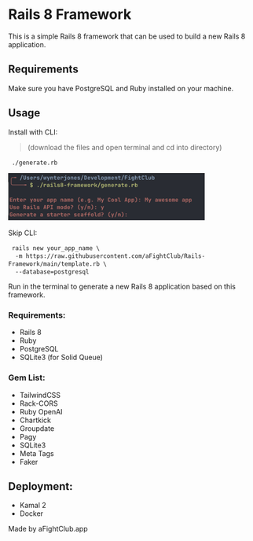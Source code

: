 # Rails 8 Framework
This is a simple Rails 8 framework that can be used to build a new Rails 8 application.

## Requirements
Make sure you have PostgreSQL and Ruby installed on your machine.

## Usage

Install with CLI:
> (download the files and open terminal and cd into directory)
```cli
 ./generate.rb
```

<img src="/cli.png" style="width: 400px">

Skip CLI:
```cli
 rails new your_app_name \
  -m https://raw.githubusercontent.com/aFightClub/Rails-Framework/main/template.rb \
  --database=postgresql
```

Run in the terminal to generate a new Rails 8 application based on this framework.

### Requirements:
- Rails 8
- Ruby
- PostgreSQL
- SQLite3 (for Solid Queue)

### Gem List:
- TailwindCSS
- Rack-CORS
- Ruby OpenAI
- Chartkick
- Groupdate
- Pagy
- SQLite3
- Meta Tags
- Faker

## Deployment:
- Kamal 2
- Docker

Made by aFightClub.app
